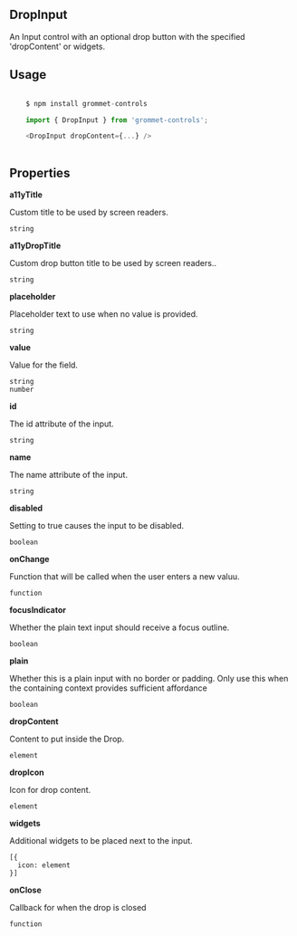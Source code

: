 ## DropInput
An Input control with an optional drop button with the specified 'dropContent' or widgets.

## Usage

```javascript

    $ npm install grommet-controls

    import { DropInput } from 'grommet-controls';

    <DropInput dropContent={...} />
    
```

## Properties

**a11yTitle**

Custom title to be used by screen readers.

```
string
```

**a11yDropTitle**

Custom drop button title to be used by screen readers..

```
string
```

**placeholder**

Placeholder text to use when no value is provided.

```
string
```

**value**

Value for the field.

```
string
number
```

**id**

The id attribute of the input.

```
string
```

**name**

The name attribute of the input.

```
string
```

**disabled**

Setting to true causes the input to be disabled.

```
boolean
```

**onChange**

Function that will be called when the user enters a new valuu.

```
function
```

**focusIndicator**

Whether the plain text input should receive a focus outline.

```
boolean
```

**plain**

Whether this is a plain input with no border or padding.
Only use this when the containing context provides sufficient affordance

```
boolean
```

**dropContent**

Content to put inside the Drop.

```
element
```

**dropIcon**

Icon for drop content.

```
element
```

**widgets**

Additional widgets to be placed next to the input.

```
[{
  icon: element
}]
```

**onClose**

Callback for when the drop is closed

```
function
```
  